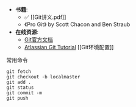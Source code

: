- **书籍**:
	- ✅ [[Git讲义.pdf]]
	- 《Pro Git》 by Scott Chacon and Ben Straub
- **在线资源**:
	- [Git官方文档](https://git-scm.com/doc)
	- [Atlassian Git Tutorial](https://www.atlassian.com/git/tutorials)
[[Git环境配置]]

常用命令
```git
git fetch
git checkout -b localmaster
git add .
git status
git commit -m
git push
```